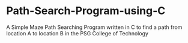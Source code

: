 # Path-Search-Program-using-C
A Simple Maze Path Searching Program written in C to find a path from location A to location B in the PSG College of Technology

